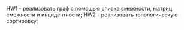 HW1 - реализовать граф с помощью списка смежности, матриц смежности и инцидентности;
HW2 - реализовать топологическую сортировку;
